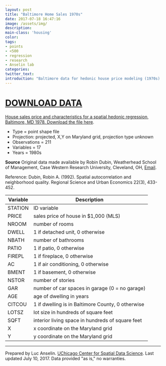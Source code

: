 ```yaml
---
layout: post
title: "Baltimore Home Sales 1970s"
date: 2017-07-18 16:47:16
image: /assets/img/
description:
main-class: 'housing'
color:
tags:
- points
- <500
- regression
- research
- Anselin lab
categories:
twitter_text:
introduction: "Baltimore data for hedonic house price modeling (1970s)."
---
```

<script>
$('#map').hide();
</script>

<h1><b><a href="https://s3.amazonaws.com/geoda/data/baltimore.zip" target="_blank">DOWNLOAD DATA</b></h1>


House sales price and characteristics for a spatial hedonic regression, Baltimore, MD 1978. Download the file [here](https://s3.amazonaws.com/geoda/data/baltimore.zip).

* Type = point shape file
* Projection: projected, X,Y on Maryland grid, projection type unknown
* Observations = 211
* Variables = 17
* Years = 1980s

**Source**
Original data made available by Robin Dubin, Weatherhead School of Management, Case Western Research University, Cleveland, OH, [Email](mailto:Robin.Dubin@weatherhead.cwru.edu).

Reference: Dubin, Robin A. (1992). Spatial autocorrelation and neighborhood quality. Regional Science and Urban Economics 22(3), 433-452.

**Variable** | **Description**
---|---
STATION | ID variable
PRICE | sales price of house in $1,000 (MLS)
NROOM | number of rooms
DWELL | 1 if detached unit, 0 otherwise
NBATH | number of bathrooms
PATIO | 1 if patio, 0 otherwise
FIREPL | 1 if fireplace, 0 otherwise
AC | 1 if air conditioning, 0 otherwise
BMENT | 1 if basement, 0 otherwise
NSTOR | number of stories
GAR | number of car spaces in garage (0 = no garage)
AGE | age of dwelling in years
CITCOU | 1 if dwelling is in Baltimore County, 0 otherwise
LOTSZ | lot size in hundreds of square feet
SQFT | interior living space in hundreds of square feet
X | x coordinate on the Maryland grid
Y | y coordinate on the Maryland grid

* * * * *

Prepared by Luc Anselin. [UChicago Center for Spatial Data Science](https://spatial.uchicago.edu/). Last updated July 10, 2017. Data provided "as is," no warranties.
